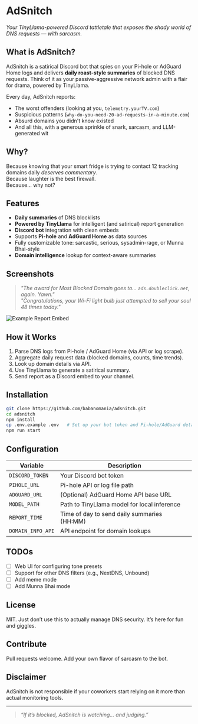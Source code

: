 # AdSnitch 
_Your TinyLlama-powered Discord tattletale that exposes the shady world of DNS requests — with sarcasm._

## What is AdSnitch?

AdSnitch is a satirical Discord bot that spies on your Pi-hole or AdGuard Home logs and delivers **daily roast-style summaries** of blocked DNS requests. Think of it as your passive-aggressive network admin with a flair for drama, powered by TinyLlama.

Every day, AdSnitch reports:
- The worst offenders (looking at you, `telemetry.yourTV.com`)
- Suspicious patterns (`why-do-you-need-20-ad-requests-in-a-minute.com`)
- Absurd domains you didn't know existed
- And all this, with a generous sprinkle of snark, sarcasm, and LLM-generated wit

## Why?

Because knowing that your smart fridge is trying to contact 12 tracking domains daily *deserves commentary*.  
Because laughter is the best firewall.  
Because... why not?

## Features

- **Daily summaries** of DNS blocklists
- **Powered by TinyLlama** for intelligent (and satirical) report generation
- **Discord bot** integration with clean embeds
- Supports **Pi-hole** and **AdGuard Home** as data sources
- Fully customizable tone: sarcastic, serious, sysadmin-rage, or Munna Bhai-style
- **Domain intelligence** lookup for context-aware summaries

## Screenshots

> _"The award for Most Blocked Domain goes to... `ads.doubleclick.net`, again. Yawn."_  
> _"Congratulations, your Wi-Fi light bulb just attempted to sell your soul 48 times today."_

![Example Report Embed](https://your-screenshot-url.com)

## How it Works

1. Parse DNS logs from Pi-hole / AdGuard Home (via API or log scrape).
2. Aggregate daily request data (blocked domains, counts, time trends).
3. Look up domain details via API.
4. Use TinyLlama to generate a satirical summary.
5. Send report as a Discord embed to your channel.

## Installation

```bash
git clone https://github.com/babanomania/adsnitch.git
cd adsnitch
npm install
cp .env.example .env   # Set up your bot token and Pi-hole/AdGuard details
npm run start
````

## Configuration

| Variable        | Description                                  |
| --------------- | -------------------------------------------- |
| `DISCORD_TOKEN` | Your Discord bot token                       |
| `PIHOLE_URL`    | Pi-hole API or log file path                 |
| `ADGUARD_URL`   | (Optional) AdGuard Home API base URL         |
| `MODEL_PATH`    | Path to TinyLlama model for local inference  |
| `REPORT_TIME`   | Time of day to send daily summaries (HH\:MM) |
| `DOMAIN_INFO_API` | API endpoint for domain lookups |

## TODOs

* [ ] Web UI for configuring tone presets
* [ ] Support for other DNS filters (e.g., NextDNS, Unbound)
* [ ] Add meme mode
* [ ] Add Munna Bhai mode

## License

MIT. Just don’t use this to actually manage DNS security. It’s here for fun and giggles.

## Contribute

Pull requests welcome. Add your own flavor of sarcasm to the bot.

## Disclaimer

AdSnitch is not responsible if your coworkers start relying on it more than actual monitoring tools.

---

> *“If it’s blocked, AdSnitch is watching… and judging.”*
